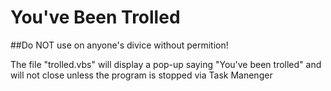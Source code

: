 # You've Been Trolled
##Do NOT use on anyone's divice without permition!

The file "trolled.vbs" will display a pop-up saying "You've been trolled" and will not close unless the program is stopped via Task Manenger
